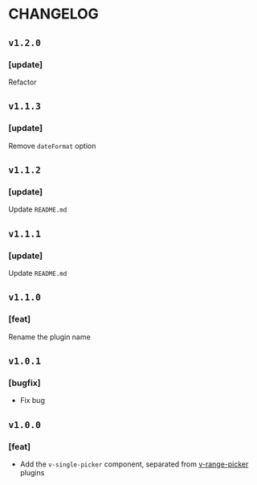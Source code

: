 # CHANGELOG

## `v1.2.0`

### [update]
Refactor

## `v1.1.3`

### [update]
Remove `dateFormat` option

## `v1.1.2`

### [update]
Update `README.md`

## `v1.1.1`

### [update]
Update `README.md`

## `v1.1.0`

### [feat]
Rename the plugin name

## `v1.0.1`

### [bugfix]
- Fix bug

## `v1.0.0`

### [feat]
- Add the `v-single-picker` component, separated from [v-range-picker](https://www.npmjs.com/package/v-range-picker) plugins
